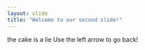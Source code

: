 ```yaml
---
layout: slide
title: "Welcome to our second slide!"
---
```

the cake is a lie
Use the left arrow to go back!
